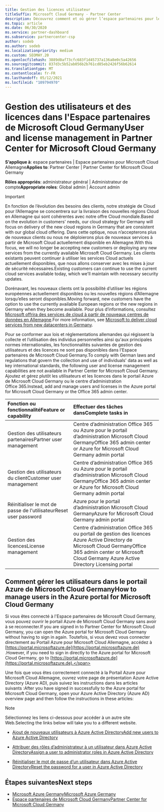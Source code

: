 ```yaml
---
title: Gestion des licences utilisateur
titleSuffix: Microsoft Cloud Germany - Partner Center
description: Découvrez comment et où gérer l’espace partenaires pour les partenaires, les clients et les licences de Microsoft Cloud Allemagne, ainsi que les réinitialisations de mot de passe.
ms.topic: article
ms.date: 06/30/2020
ms.service: partner-dashboard
ms.subservice: partnercenter-csp
author: sodeb
ms.author: sodeb
ms.localizationpriority: medium
ms.custom: SEOMAY.20
ms.openlocfilehash: 3889d0af73cfc683f1d45737a136a8e0c5a42656
ms.sourcegitcommit: 837d3c5b52ab056b2b761cd85eb2426f56b62614
ms.translationtype: MT
ms.contentlocale: fr-FR
ms.lasthandoff: 05/12/2021
ms.locfileid: "109794970"
---
```

# <a name="user-and-license-management-in-partner-center-for-microsoft-cloud-germany"></a><span data-ttu-id="fd247-103">Gestion des utilisateurs et des licences dans l'Espace partenaires de Microsoft Cloud Germany</span><span class="sxs-lookup"><span data-stu-id="fd247-103">User and license management in Partner Center for Microsoft Cloud Germany</span></span>

<span data-ttu-id="fd247-104">**S’applique à**: espace partenaires | Espace partenaires pour Microsoft Cloud Allemagne</span><span class="sxs-lookup"><span data-stu-id="fd247-104">**Applies to**: Partner Center | Partner Center for Microsoft Cloud Germany</span></span>

<span data-ttu-id="fd247-105">**Rôles appropriés**: administrateur général | Administrateur de compte</span><span class="sxs-lookup"><span data-stu-id="fd247-105">**Appropriate roles**: Global admin | Account admin</span></span>

> [!IMPORTANT]
> <span data-ttu-id="fd247-106">En fonction de l’évolution des besoins des clients, notre stratégie de Cloud pour l’Allemagne se concentrera sur la livraison des nouvelles régions Cloud en Allemagne qui sont cohérentes avec notre offre Cloud mondiale.</span><span class="sxs-lookup"><span data-stu-id="fd247-106">Based on the evolution in customers' needs, our cloud strategy for Germany will focus on delivery of the new cloud regions in Germany that are consistent with our global cloud offering.</span></span> <span data-ttu-id="fd247-107">Dans cette optique, nous n’accepterons plus de nouveaux clients ou nous ne déploierons plus de nouveaux services à partir de Microsoft Cloud actuellement disponible en Allemagne.</span><span class="sxs-lookup"><span data-stu-id="fd247-107">With this focus, we will no longer be accepting new customers or deploying any new services from the currently available Microsoft Cloud Germany.</span></span> <span data-ttu-id="fd247-108">Les clients existants peuvent continuer à utiliser les services Cloud actuels actuellement disponibles, que nous allons conserver avec les mises à jour de sécurité nécessaires.</span><span class="sxs-lookup"><span data-stu-id="fd247-108">Existing customers can continue to use the current cloud services available today, which we'll maintain with necessary security updates.</span></span>
>  
> <span data-ttu-id="fd247-109">Dorénavant, les nouveaux clients ont la possibilité d’utiliser les régions européennes actuellement disponibles ou les nouvelles régions d’Allemagne lorsqu’elles seront disponibles.</span><span class="sxs-lookup"><span data-stu-id="fd247-109">Moving forward, new customers have the option to use the currently available European regions or the new regions in Germany when they become available.</span></span> <span data-ttu-id="fd247-110">Pour plus d’informations, consultez [Microsoft offrira des services de cloud à partir de nouveaux centres de données en Allemagne](https://news.microsoft.com/europe/2018/08/31/microsoft-to-deliver-cloud-services-from-new-datacentres-in-germany-in-2019-to-meet-evolving-customer-needs/).</span><span class="sxs-lookup"><span data-stu-id="fd247-110">For more information, see [Microsoft to deliver cloud services from new datacenters in Germany](https://news.microsoft.com/europe/2018/08/31/microsoft-to-deliver-cloud-services-from-new-datacentres-in-germany-in-2019-to-meet-evolving-customer-needs/).</span></span>

<span data-ttu-id="fd247-111">Pour se conformer aux lois et réglementations allemandes qui régissent la collecte et l’utilisation des individus personnelles ainsi qu'aux principales normes internationales, les fonctionnalités suivantes de gestion des utilisateurs et des licences ne sont pas disponibles dans l'Espace partenaires de Microsoft Cloud Germany.</span><span class="sxs-lookup"><span data-stu-id="fd247-111">To comply with German laws and regulations that govern the collection and use of individuals' data as well as key international standards, the following user and license management capabilities are not available in Partner Center for Microsoft Cloud Germany.</span></span> <span data-ttu-id="fd247-112">Ajoutez et gérez plutôt les utilisateurs et les licences dans le portail Azure de Microsoft Cloud Germany ou le centre d’administration Office 365.</span><span class="sxs-lookup"><span data-stu-id="fd247-112">Instead, add and manage users and licenses in the Azure portal for Microsoft Cloud Germany or the Office 365 admin center.</span></span>

<span data-ttu-id="fd247-113">Fonction ou fonctionnalité</span><span class="sxs-lookup"><span data-stu-id="fd247-113">Feature or capability</span></span> | <span data-ttu-id="fd247-114">Effectuer des tâches dans</span><span class="sxs-lookup"><span data-stu-id="fd247-114">Complete tasks in</span></span>
:--- | :---
<span data-ttu-id="fd247-115">Gestion des utilisateurs partenaires</span><span class="sxs-lookup"><span data-stu-id="fd247-115">Partner user management</span></span> | <span data-ttu-id="fd247-116">Centre d’administration Office 365 ou Azure pour le portail d’administration Microsoft Cloud Germany</span><span class="sxs-lookup"><span data-stu-id="fd247-116">Office 365 admin center or Azure for Microsoft Cloud Germany admin portal</span></span>
<span data-ttu-id="fd247-117">Gestion des utilisateurs du client</span><span class="sxs-lookup"><span data-stu-id="fd247-117">Customer user management</span></span> | <span data-ttu-id="fd247-118">Centre d’administration Office 365 ou Azure pour le portail d’administration Microsoft Cloud Germany</span><span class="sxs-lookup"><span data-stu-id="fd247-118">Office 365 admin center or Azure for Microsoft Cloud Germany admin portal</span></span>
<span data-ttu-id="fd247-119">Réinitialiser le mot de passe de l'utilisateur</span><span class="sxs-lookup"><span data-stu-id="fd247-119">Reset user password</span></span> | <span data-ttu-id="fd247-120">Azure pour le portail d’administration Microsoft Cloud Germany</span><span class="sxs-lookup"><span data-stu-id="fd247-120">Azure for Microsoft Cloud Germany admin portal</span></span>
<span data-ttu-id="fd247-121">Gestion des licences</span><span class="sxs-lookup"><span data-stu-id="fd247-121">License management</span></span> | <span data-ttu-id="fd247-122">Centre d’administration Office 365 ou portail de gestion des licences Azure Active Directory de Microsoft Cloud Germany</span><span class="sxs-lookup"><span data-stu-id="fd247-122">Office 365 admin center or Microsoft Cloud Germany Azure Active Directory Licensing portal</span></span>

## <a name="how-to-manage-users-in-the-azure-portal-for-microsoft-cloud-germany"></a><span data-ttu-id="fd247-123">Comment gérer les utilisateurs dans le portail Azure de Microsoft Cloud Germany</span><span class="sxs-lookup"><span data-stu-id="fd247-123">How to manage users in the Azure portal for Microsoft Cloud Germany</span></span> 

<span data-ttu-id="fd247-124">Si vous êtes connecté à l'Espace partenaires de Microsoft Cloud Germany, vous pouvez ouvrir le portail Azure de Microsoft Cloud Germany sans avoir à se reconnecter.</span><span class="sxs-lookup"><span data-stu-id="fd247-124">If you are signed in to Partner Center for Microsoft Cloud Germany, you can open the Azure portal for Microsoft Cloud Germany without having to sign in again.</span></span> <span data-ttu-id="fd247-125">Toutefois, si vous devez vous connecter directement au Portail Azure pour Microsoft Cloud Allemagne, accédez à [https://portal.microsoftazure.de](https://portal.microsoftazure.de) .</span><span class="sxs-lookup"><span data-stu-id="fd247-125">However, if you need to sign in directly to the Azure portal for Microsoft Cloud Germany, go to [https://portal.microsoftazure.de](https://portal.microsoftazure.de).</span></span> 

<span data-ttu-id="fd247-126">Une fois que vous êtes correctement connecté à la Portail Azure pour Microsoft Cloud Allemagne, ouvrez votre page de présentation Azure Active Directory (Azure AD), puis suivez les instructions dans les articles suivants :</span><span class="sxs-lookup"><span data-stu-id="fd247-126">After you have signed in successfully to the Azure portal for Microsoft Cloud Germany, open your Azure Active Directory (Azure AD) overview page and then follow the instructions in these articles:</span></span>

> [!NOTE]  
> <span data-ttu-id="fd247-127">Sélectionnez les liens ci-dessous pour accéder à un autre site Web.</span><span class="sxs-lookup"><span data-stu-id="fd247-127">Selecting the links below will take you to a different website.</span></span>

-  [<span data-ttu-id="fd247-128">Ajout de nouveaux utilisateurs à Azure Active Directory</span><span class="sxs-lookup"><span data-stu-id="fd247-128">Add new users to Azure Active Directory</span></span>](/azure/active-directory/active-directory-users-create-azure-portal)

-  [<span data-ttu-id="fd247-129">Attribuer des rôles d’administrateur à un utilisateur dans Azure Active Directory</span><span class="sxs-lookup"><span data-stu-id="fd247-129">Assign a user to administrator roles in Azure Active Directory</span></span>](/azure/active-directory/active-directory-users-assign-role-azure-portal)

-  [<span data-ttu-id="fd247-130">Réinitialiser le mot de passe d’un utilisateur dans Azure Active Directory</span><span class="sxs-lookup"><span data-stu-id="fd247-130">Reset the password for a user in Azure Active Directory</span></span>](/azure/active-directory/active-directory-users-reset-password-azure-portal)

## <a name="next-steps"></a><span data-ttu-id="fd247-131">Étapes suivantes</span><span class="sxs-lookup"><span data-stu-id="fd247-131">Next steps</span></span>

-  [<span data-ttu-id="fd247-132">Microsoft Azure Germany</span><span class="sxs-lookup"><span data-stu-id="fd247-132">Microsoft Azure Germany</span></span>](https://azure.microsoft.com/global-infrastructure/germany/)
-  [<span data-ttu-id="fd247-133">Espace partenaires de Microsoft Cloud Germany</span><span class="sxs-lookup"><span data-stu-id="fd247-133">Partner Center for Microsoft Cloud Germany</span></span>](partner-center-for-microsoft-cloud-germany.md)